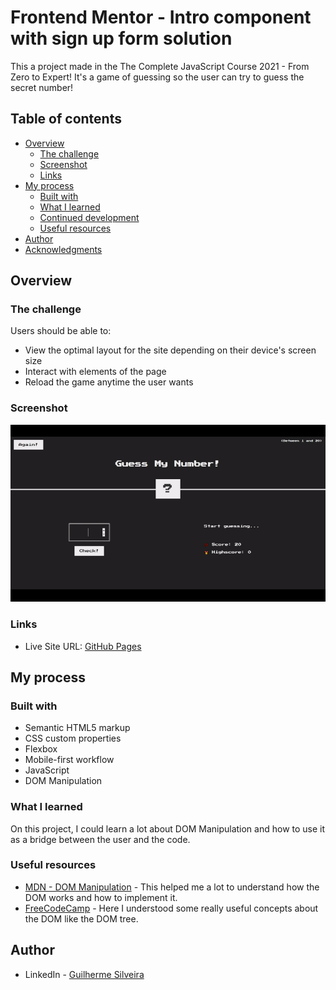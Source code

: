 # Frontend Mentor - Intro component with sign up form solution

This a project made in the The Complete JavaScript Course 2021 - From Zero to Expert! It's a game of guessing so the user can try to guess the secret number!

## Table of contents

- [Overview](#overview)
  - [The challenge](#the-challenge)
  - [Screenshot](#screenshot)
  - [Links](#links)
- [My process](#my-process)
  - [Built with](#built-with)
  - [What I learned](#what-i-learned)
  - [Continued development](#continued-development)
  - [Useful resources](#useful-resources)
- [Author](#author)
- [Acknowledgments](#acknowledgments)

## Overview

### The challenge

Users should be able to:

- View the optimal layout for the site depending on their device's screen size
- Interact with elements of the page
- Reload the game anytime the user wants

### Screenshot

![](/Guess-My-Number-Gif.gif)

### Links

- Live Site URL: [GitHub Pages](https://guisilveira.github.io/Guess-My-Number/)

## My process

### Built with

- Semantic HTML5 markup
- CSS custom properties
- Flexbox
- Mobile-first workflow
- JavaScript
- DOM Manipulation

### What I learned

On this project, I could learn a lot about DOM Manipulation and how to use it as a bridge between the user and the code.

### Useful resources

- [MDN - DOM Manipulation](https://developer.mozilla.org/en-US/docs/Learn/JavaScript/Client-side_web_APIs/Manipulating_documents) - This helped me a lot to understand how the DOM works and how to implement it.
- [FreeCodeCamp](https://www.freecodecamp.org/news/how-to-manipulate-the-dom-beginners-guide/) - Here I understood some really useful concepts about the DOM like the DOM tree.

## Author

- LinkedIn - [Guilherme Silveira](https://www.linkedin.com/in/guilherme-silveira-coutinho/)
